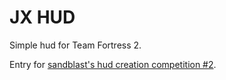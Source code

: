 # JX HUD

Simple hud for Team Fortress 2.

Entry for [sandblast's hud creation competition #2](https://www.teamfortress.tv/53029/hud-creation-competition-2).
